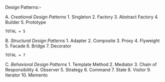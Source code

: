 Design Patterns:-

A.  *Creational Design Patterns* 
    1. Singleton
    2. Factory
    3. Abstract Factory
    4. Builder
    5. Prototype
    
    TOTAL = 5

B. *Structural Design Patterns*
    1. Adapter
    2. Composite
    3. Proxy
    4. Flyweight
    5. Facade
    6. Bridge
    7. Decorator

    TOTAL = 7
    
C. *Behavioral Design Patterns*
    1. Template Method
    2. Mediator
    3. Chain of Responsibility
    4. Observer
    5. Strategy
    6. Command
    7. State
    8. Visitor
    9. Iterator
    10. Memento
